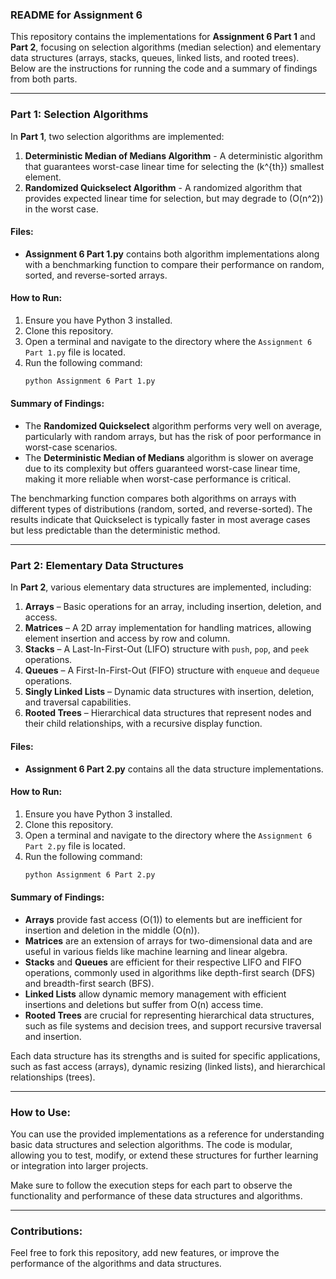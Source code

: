
### README for Assignment 6

This repository contains the implementations for **Assignment 6 Part 1** and **Part 2**, focusing on selection algorithms (median selection) and elementary data structures (arrays, stacks, queues, linked lists, and rooted trees). Below are the instructions for running the code and a summary of findings from both parts.

---

### Part 1: Selection Algorithms

In **Part 1**, two selection algorithms are implemented:
1. **Deterministic Median of Medians Algorithm** - A deterministic algorithm that guarantees worst-case linear time for selecting the \(k^{th}\) smallest element.
2. **Randomized Quickselect Algorithm** - A randomized algorithm that provides expected linear time for selection, but may degrade to \(O(n^2)\) in the worst case.

#### Files:
- **Assignment 6 Part 1.py** contains both algorithm implementations along with a benchmarking function to compare their performance on random, sorted, and reverse-sorted arrays.

#### How to Run:
1. Ensure you have Python 3 installed.
2. Clone this repository.
3. Open a terminal and navigate to the directory where the `Assignment 6 Part 1.py` file is located.
4. Run the following command:
   ```bash
   python Assignment 6 Part 1.py
   ```

#### Summary of Findings:
- The **Randomized Quickselect** algorithm performs very well on average, particularly with random arrays, but has the risk of poor performance in worst-case scenarios.
- The **Deterministic Median of Medians** algorithm is slower on average due to its complexity but offers guaranteed worst-case linear time, making it more reliable when worst-case performance is critical.

The benchmarking function compares both algorithms on arrays with different types of distributions (random, sorted, and reverse-sorted). The results indicate that Quickselect is typically faster in most average cases but less predictable than the deterministic method.

---

### Part 2: Elementary Data Structures

In **Part 2**, various elementary data structures are implemented, including:
1. **Arrays** – Basic operations for an array, including insertion, deletion, and access.
2. **Matrices** – A 2D array implementation for handling matrices, allowing element insertion and access by row and column.
3. **Stacks** – A Last-In-First-Out (LIFO) structure with `push`, `pop`, and `peek` operations.
4. **Queues** – A First-In-First-Out (FIFO) structure with `enqueue` and `dequeue` operations.
5. **Singly Linked Lists** – Dynamic data structures with insertion, deletion, and traversal capabilities.
6. **Rooted Trees** – Hierarchical data structures that represent nodes and their child relationships, with a recursive display function.

#### Files:
- **Assignment 6 Part 2.py** contains all the data structure implementations.

#### How to Run:
1. Ensure you have Python 3 installed.
2. Clone this repository.
3. Open a terminal and navigate to the directory where the `Assignment 6 Part 2.py` file is located.
4. Run the following command:
   ```bash
   python Assignment 6 Part 2.py
   ```

#### Summary of Findings:
- **Arrays** provide fast access (O(1)) to elements but are inefficient for insertion and deletion in the middle (O(n)).
- **Matrices** are an extension of arrays for two-dimensional data and are useful in various fields like machine learning and linear algebra.
- **Stacks** and **Queues** are efficient for their respective LIFO and FIFO operations, commonly used in algorithms like depth-first search (DFS) and breadth-first search (BFS).
- **Linked Lists** allow dynamic memory management with efficient insertions and deletions but suffer from O(n) access time.
- **Rooted Trees** are crucial for representing hierarchical data structures, such as file systems and decision trees, and support recursive traversal and insertion.

Each data structure has its strengths and is suited for specific applications, such as fast access (arrays), dynamic resizing (linked lists), and hierarchical relationships (trees).

---

### How to Use:
You can use the provided implementations as a reference for understanding basic data structures and selection algorithms. The code is modular, allowing you to test, modify, or extend these structures for further learning or integration into larger projects.

Make sure to follow the execution steps for each part to observe the functionality and performance of these data structures and algorithms.

---

### Contributions:
Feel free to fork this repository, add new features, or improve the performance of the algorithms and data structures.
